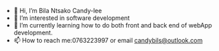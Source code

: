 - 👋 Hi, I’m Bila Ntsako Candy-lee
- 👀 I’m interested in software development 
- 🌱 I’m currently learning how to do both front and back end of webApp development.
- 📫 How to reach me:0763223997 or email candybils@outlook.com

<!---
candy9609/candy9609 is a ✨ special ✨ repository because its `README.md` (this file) appears on your GitHub profile.
You can click the Preview link to take a look at your changes.
--->
